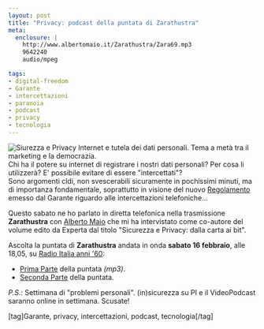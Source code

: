 ```yaml
--- 
layout: post
title: "Privacy: podcast della puntata di Zarathustra"
meta: 
  enclosure: |
    http://www.albertomaio.it/Zarathustra/Zara69.mp3
    9642240
    audio/mpeg

tags: 
- digital-freedom
- Garante
- intercettazioni
- paranoia
- podcast
- privacy
- tecnologia
---
```

![Siurezza e Privacy](http://bp1.blogger.com/_BKK0Jz1oW30/R7douZN__jI/AAAAAAAAANo/zSL7eFf_qZM/s200/DallaCartaAiBit_big.gif)
Internet e tutela dei dati personali. Tema a metà tra il marketing e la democrazia.  
Chi ha il potere su internet di registrare i nostri dati personali? Per cosa li utilizzerà? E' possibile evitare di essere "intercettati"?  
Sono argomenti cldi, non svescerabili sicuramente in pochissimi minuti, ma di importanza fondamentale, soprattutto in visione del nuovo [Regolamento][3] emesso dal Garante riguardo alle intercettazioni telefoniche...  
  
Questo sabato ne ho parlato in diretta telefonica nella trasmissione **Zarathustra** con [Alberto Maio][1] che mi ha intervistato come co-autore del volume edito da Experta dal titolo "Sicurezza e Privacy: dalla carta ai bit".  
  
Ascolta la puntata di **Zarathustra** andata in onda **sabato 16 febbraio**, alle 18,05, su [Radio Italia anni '60][2]:  

* [Prima Parte](http://www.albertomaio.it/Zarathustra/Zara69.mp3) della puntata *(mp3)*.
* [Seconda Parte](http://www.albertomaio.it/Zarathustra/Zara692.mp3) della puntata.  
  
*P.S.:* Settimana di "problemi personali". (in)sicurezza su PI e il VideoPodcast saranno online in settimana. Scusate! 

[tag]Garante, privacy, intercettazioni, podcast, tecnologia[/tag]
  
[1]: http://albertomaio.blogspot.com/2008/02/privacy-in-rete-chi-ci-osserva.html
[2]: http://www.radioitaliaanni60.it/ 
[3]: http://www.garanteprivacy.it/garante/doc.jsp?ID=1485429
 
